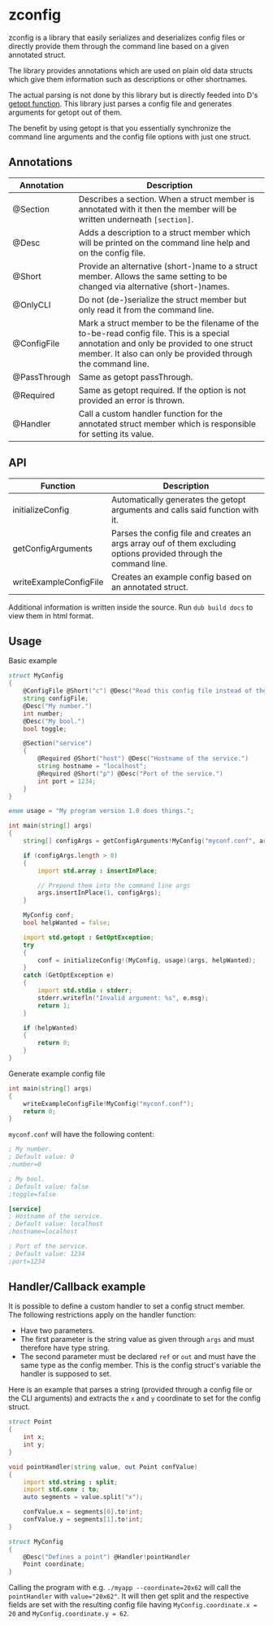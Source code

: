 # zconfig

zconfig is a library that easily serializes and deserializes config files or
directly provide them through the command line based on a given annotated struct.

The library provides annotations which are used on plain old data structs which
give them information such as descriptions or other shortnames.

The actual parsing is not done by this library but is directly feeded into D's
[getopt function](https://dlang.org/phobos/std_getopt.html#.getopt). This library
just parses a config file and generates arguments for getopt out of them.

The benefit by using getopt is that you essentially synchronize the command line
arguments and the config file options with just one struct.

## Annotations
| Annotation | Description |
| --- | --- |
| @Section | Describes a section. When a struct member is annotated with it then the member will be written underneath `[section]`. |
| @Desc | Adds a description to a struct member which will be printed on the command line help and on the config file. |
| @Short | Provide an alternative (short-)name to a struct member. Allows the same setting to be changed via alternative (short-)names. |
| @OnlyCLI | Do not (de-)serialize the struct member but only read it from the command line. |
| @ConfigFile | Mark a struct member to be the filename of the to-be-read config file. This is a special annotation and only be provided to one struct member. It also can only be provided through the command line. |
| @PassThrough | Same as getopt passThrough. |
| @Required | Same as getopt required. If the option is not provided an error is thrown. |
| @Handler | Call a custom handler function for the annotated struct member which is responsible for setting its value. |

## API
| Function | Description |
| --- | --- |
| initializeConfig | Automatically generates the getopt arguments and calls said function with it. |
| getConfigArguments | Parses the config file and creates an args array ouf of them excluding options provided through the command line. |
| writeExampleConfigFile | Creates an example config based on an annotated struct. |

Additional information is written inside the source. Run `dub build docs` to view them in html format.

## Usage
Basic example
```d
struct MyConfig
{
    @ConfigFile @Short("c") @Desc("Read this config file instead of the default.")
    string configFile;
    @Desc("My number.")
    int number;
    @Desc("My bool.")
    bool toggle;

    @Section("service")
    {
        @Required @Short("host") @Desc("Hostname of the service.")
        string hostname = "localhost";
        @Required @Short("p") @Desc("Port of the service.")
        int port = 1234;
    }
}

enum usage = "My program version 1.0 does things.";

int main(string[] args)
{
    string[] configArgs = getConfigArguments!MyConfig("myconf.conf", args);

    if (configArgs.length > 0)
    {
        import std.array : insertInPlace;

        // Prepend them into the command line args
        args.insertInPlace(1, configArgs);
    }

    MyConfig conf;
    bool helpWanted = false;

    import std.getopt : GetOptException;
    try
    {
        conf = initializeConfig!(MyConfig, usage)(args, helpWanted);
    }
    catch (GetOptException e)
    {
        import std.stdio : stderr;
        stderr.writefln("Invalid argument: %s", e.msg);
        return 1;
    }

    if (helpWanted)
    {
        return 0;
    }
}
```
Generate example config file
```d
int main(string[] args)
{
    writeExampleConfigFile!MyConfig("myconf.conf");
    return 0;
}
```
`myconf.conf` will have the following content:
```ini
; My number.
; Default value: 0
;number=0

; My bool.
; Default value: false
;toggle=false

[service]
; Hostname of the service.
; Default value: localhost
;hostname=localhost

; Port of the service.
; Default value: 1234
;port=1234

```

## Handler/Callback example
It is possible to define a custom handler to set a config struct member.  
The following restrictions apply on the handler function:
 - Have two parameters.
 - The first parameter is the string value as given through
   `args` and must therefore have type string.
 - The second parameter must be declared `ref` or `out` and
   must have the same type as the config member. This is the
   config struct's variable the handler is supposed to set.


Here is an example that parses a string (provided through a config file or the CLI arguments) and extracts the `x` and `y` coordinate to set for the config struct.


```d
struct Point
{
    int x;
    int y;
}

void pointHandler(string value, out Point confValue)
{
    import std.string : split;
    import std.conv : to;
    auto segments = value.split("x");

    confValue.x = segments[0].to!int;
    confValue.y = segments[1].to!int;
}

struct MyConfig
{
    @Desc("Defines a point") @Handler!pointHandler
    Point coordinate;
}
```
Calling the program with e.g. `./myapp --coordinate=20x62` will call the `pointHandler` with `value="20x62"`. It will then get split and the respective fields are set with the resulting config file having `MyConfig.coordinate.x = 20` and `MyConfig.coordinate.y = 62`.
